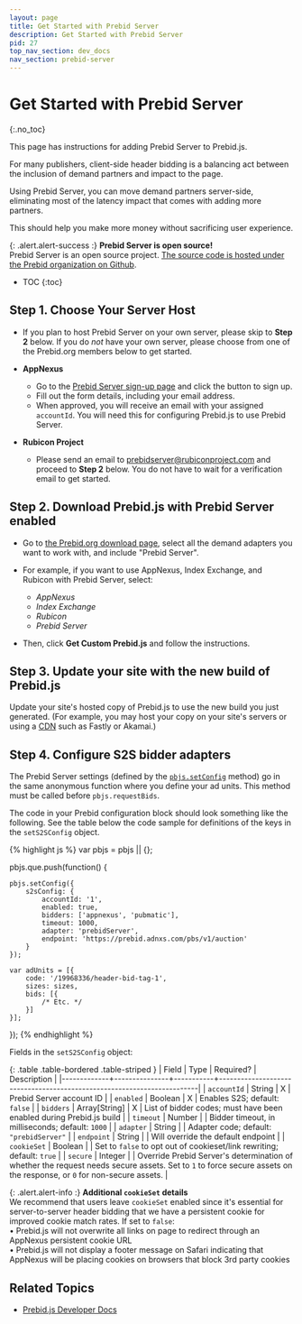 ```yaml
---
layout: page
title: Get Started with Prebid Server
description: Get Started with Prebid Server
pid: 27
top_nav_section: dev_docs
nav_section: prebid-server
---
```


<div class="bs-docs-section" markdown="1">

# Get Started with Prebid Server
{:.no_toc}

This page has instructions for adding Prebid Server to Prebid.js.

For many publishers, client-side header bidding is a balancing act between the inclusion of demand partners and impact to the page.

Using Prebid Server, you can move demand partners server-side, eliminating most of the latency impact that comes with adding more partners.

This should help you make more money without sacrificing user experience.

{: .alert.alert-success :}
**Prebid Server is open source!**  
Prebid Server is an open source project.  [The source code is hosted under the Prebid organization on Github](https://github.com/prebid/prebid-server).

* TOC
{:toc}

## Step 1. Choose Your Server Host

- If you plan to host Prebid Server on your own server, please skip to **Step 2** below. If you do *not* have your own server, please choose from one of the Prebid.org members below to get started.

- **AppNexus**
  - Go to the [Prebid Server sign-up page](https://prebid.adnxs.com) and click the button to sign up.
  - Fill out the form details, including your email address.
  - When approved, you will receive an email with your assigned `accountId`. You will need this for configuring Prebid.js to use Prebid Server.

- **Rubicon Project**
  - Please send an email to prebidserver@rubiconproject.com and proceed to **Step 2** below. You do not have to wait for a verification email to get started.


## Step 2. Download Prebid.js with Prebid Server enabled

- Go to [the Prebid.org download page]({{site.github.url}}/download.html), select all the demand adapters you want to work with, and include "Prebid Server".

- For example, if you want to use AppNexus, Index Exchange, and Rubicon with Prebid Server, select:
  - *AppNexus*
  - *Index Exchange*
  - *Rubicon*
  - *Prebid Server*

- Then, click **Get Custom Prebid.js** and follow the instructions.

## Step 3. Update your site with the new build of Prebid.js

Update your site's hosted copy of Prebid.js to use the new build you just generated.  (For example, you may host your copy on your site's servers or using a [CDN](https://en.wikipedia.org/wiki/Content_delivery_network) such as Fastly or Akamai.)

## Step 4. Configure S2S bidder adapters

The Prebid Server settings (defined by the [`pbjs.setConfig`]({{site.baseurl}}/dev-docs/publisher-api-reference.html#module_pbjs.setConfig) method) go in the same anonymous function where you define your ad units.  This method must be called before `pbjs.requestBids`.

The code in your Prebid configuration block should look something like the following.  See the table below the code sample for definitions of the keys in the `setS2SConfig` object.

{% highlight js %}
var pbjs = pbjs || {};

pbjs.que.push(function() {

    pbjs.setConfig({
        s2sConfig: {
            accountId: '1',
            enabled: true,
            bidders: ['appnexus', 'pubmatic'],
            timeout: 1000,
            adapter: 'prebidServer',
            endpoint: 'https://prebid.adnxs.com/pbs/v1/auction'
        }
    });

    var adUnits = [{
        code: '/19968336/header-bid-tag-1',
        sizes: sizes,
        bids: [{
            /* Etc. */
        }]
    }];
});
{% endhighlight %}

Fields in the `setS2SConfig` object:

{: .table .table-bordered .table-striped }
| Field       | Type          | Required? | Description                                                            |
|-------------+---------------+-----------+------------------------------------------------------------------------|
| `accountId` | String        | X         | Prebid Server account ID                                               |
| `enabled`   | Boolean       | X         | Enables S2S; default: `false`                                          |
| `bidders`   | Array[String] | X         | List of bidder codes; must have been enabled during Prebid.js build    |
| `timeout`   | Number        |           | Bidder timeout, in milliseconds; default: `1000`                       |
| `adapter`   | String        |           | Adapter code; default: `"prebidServer"`                                |
| `endpoint`  | String        |           | Will override the default endpoint                                     |
| `cookieSet` | Boolean       |           | Set to `false` to opt out of cookieset/link rewriting; default: `true` |
| `secure`    | Integer       |           | Override Prebid Server's determination of whether the request needs secure assets. Set to `1` to force secure assets on the response, or `0` for non-secure assets. |

{: .alert.alert-info :}
**Additional `cookieSet` details**  
We recommend that users leave `cookieSet` enabled since it's essential for server-to-server header bidding that we have a persistent cookie for improved cookie match rates.  If set to `false`:  
&bull; Prebid.js will not overwrite all links on page to redirect through an AppNexus persistent cookie URL  
&bull; Prebid.js will not display a footer message on Safari indicating that AppNexus will be placing cookies on browsers that block 3rd party cookies  

## Related Topics

+ [Prebid.js Developer Docs]({{site.github.url}}/dev-docs/getting-started.html)


</div>
